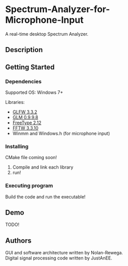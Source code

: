 # Spectrum-Analyzer-for-Microphone-Input

A real-time desktop Spectrum Analyzer.

## Description

## Getting Started
### Dependencies
Supported OS: Windows 7+

Libraries:
* [GLFW 3.3.2](https://www.glfw.org/)
* [GLM 0.9.9.8](https://github.com/g-truc/glm)
* [FreeType 2.12](https://freetype.org/)
* [FFTW 3.3.10](https://www.fftw.org/)
* Winmm and Windows.h (for microphone input)

### Installing
CMake file coming soon!

1. Compile and link each library 
2. run! 

### Executing program
Build the code and run the executable!

## Demo
TODO!

## Authors

GUI and software architecture written by Nolan-Rewega.  
Digital signal processing code written by JustAnEE. 

